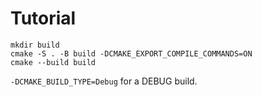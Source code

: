 # Tutorial

```
mkdir build
cmake -S . -B build -DCMAKE_EXPORT_COMPILE_COMMANDS=ON
cmake --build build
```

`-DCMAKE_BUILD_TYPE=Debug` for a DEBUG build.
